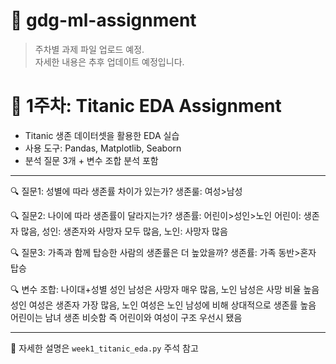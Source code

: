 # 📂 gdg-ml-assignment

> 주차별 과제 파일 업로드 예정.  
> 자세한 내용은 추후 업데이트 예정입니다.


# 🚢 1주차: Titanic EDA Assignment

- Titanic 생존 데이터셋을 활용한 EDA 실습
- 사용 도구: Pandas, Matplotlib, Seaborn
- 분석 질문 3개 + 변수 조합 분석 포함

---

🔍 질문1: 성별에 따라 생존률 차이가 있는가?
생존룰: 여성>남성

🔍 질문2: 나이에 따라 생존률이 달라지는가?
생존률: 어린이>성인>노인
어린이: 생존자 많음, 성인: 생존자와 사망자 모두 많음, 노인: 사망자 많음

🔍 질문3: 가족과 함께 탑승한 사람의 생존률은 더 높았을까?
생존률: 가족 동반>혼자 탑승

🔍 변수 조합: 나이대+성별
성인 남성은 사망자 매우 많음, 노인 남성은 사망 비율 높음
성인 여성은 생존자 가장 많음, 노인 여성은 노인 남성에 비해 상대적으로 생존률 높음
어린이는 남녀 생존 비슷함
즉 어린이와 여성이 구조 우선시 됐음

---

🔗 자세한 설명은 `week1_titanic_eda.py` 주석 참고
